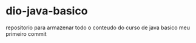 # dio-java-basico
repositorio para armazenar todo o conteudo do curso de java basico
meu primeiro commit
